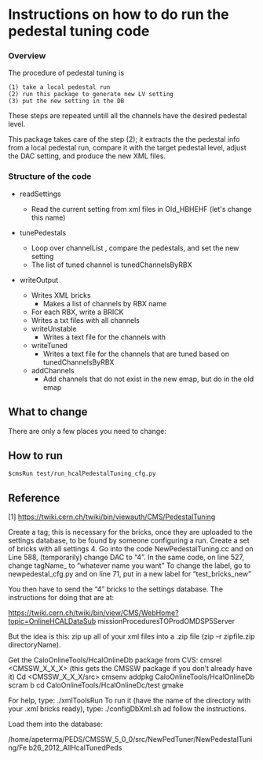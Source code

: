 
Instructions on how to do run the pedestal tuning code 
=== 

### Overview

The procedure of pedestal tuning is 
```
(1) take a local pedestal run 
(2) run this package to generate new LV setting
(3) put the new setting in the DB
```
These steps are repeated untill all the channels have the desired pedestal level. 

This package takes care of the step (2); it extracts the the pedestal 
info from a local pedestal run, compare it with the target pedestal level, 
adjust the DAC setting, and produce the new XML files.    

### Structure of the code 

* readSettings
    * Read the current setting from xml files in Old_HBHEHF (let's change this name)

* tunePedestals
    * Loop over channelList , compare the pedestals, and set the new setting
    * The list of tuned channel is tunedChannelsByRBX

* writeOutput
    * Writes XML bricks
        * Makes a list of channels by RBX name
    * For each RBX, write a BRICK
    * Writes a txt files with all channels
    * writeUnstable
        * Writes a text file for the channels with
    * writeTuned
        * Writes a text file for the channels that are tuned based on tunedChannelsByRBX
    * addChannels 
        * Add channels that do not exist in the new emap, but do in the old emap

## What to change  

There are only a few places you need to change:

## How to run 

```
$cmsRun test/run_hcalPedestalTuning_cfg.py
```


## Reference  

[1] https://twiki.cern.ch/twiki/bin/viewauth/CMS/PedestalTuning


Create a tag; this is necessary for the bricks, once they are uploaded
to the settings database, to be found by someone configuring a run.
Create a set of bricks with all settings 4.  Go into the code
NewPedestalTuning.cc and on Line 588, (temporarily) change DAC to “4”.
In the same code, on line 527, change tagName_ to “whatever name you
want” To change the label, go to newpedestal_cfg.py and on line 71,
put in a new label for “test_bricks_new”
 
You then have to send the “4” bricks to the settings database.  The
instructions for doing that are at:

https://twiki.cern.ch/twiki/bin/view/CMS/WebHome?topic=OnlineHCALDataSub
missionProceduresTOProdOMDSP5Server 

But the idea is this: zip up all of your xml files into a .zip file
(zip –r zipfile.zip directoryName).
 
Get the CaloOnlineTools/HcalOnlineDb package from CVS: 
cmsrel <CMSSW_X_X_X> (this gets the CMSSW package if you don’t already have it) 
Cd <CMSSW_X_X_X/src> 
cmsenv 
addpkg CaloOnlineTools/HcalOnlineDb 
scram b 
cd CaloOnlineTools/HcalOnlineDc/test 
gmake 
 
For help, type: ./xmlToolsRun 
To run it (have the name of the directory with your .xml bricks ready), 
type: ./configDbXml.sh ad follow the instructions. 
 
Load them into the database: 
 
/home/apeterma/PEDS/CMSSW_5_0_0/src/NewPedTuner/NewPedestalTuning/Fe
b26_2012_AllHcalTunedPeds 
